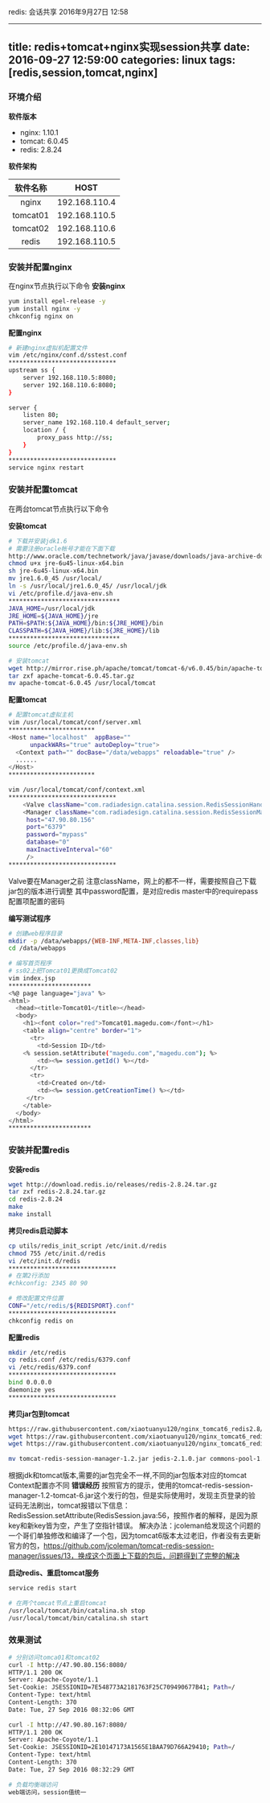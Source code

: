 redis: 会话共享
2016年9月27日
12:58
 
---
title: redis+tomcat+nginx实现session共享
date: 2016-09-27 12:59:00
categories: linux
tags: [redis,session,tomcat,nginx]
---
### 环境介绍
**软件版本**
- nginx: 1.10.1
- tomcat: 6.0.45
- redis: 2.8.24
 
**软件架构**
 
| 软件名称 | HOST |
| :---: | :---: |
| nginx | 192.168.110.4|
| tomcat01 | 192.168.110.5|
| tomcat02 | 192.168.110.6|
| redis | 192.168.110.5|
 
<!--more-->
 
### 安装并配置nginx
在nginx节点执行以下命令
**安装nginx**
``` bash
yum install epel-release -y
yum install nginx -y
chkconfig nginx on
```
**配置nginx**
``` bash
# 新建nginx虚拟机配置文件
vim /etc/nginx/conf.d/sstest.conf
******************************
upstream ss {
    server 192.168.110.5:8080;
    server 192.168.110.6:8080;
}
 
server {
    listen 80;
    server_name 192.168.110.4 default_server;
    location / {
        proxy_pass http://ss;
    }
}
******************************
service nginx restart
```
 
### 安装并配置tomcat
在两台tomcat节点执行以下命令
 
**安装tomcat**
``` bash
# 下载并安装jdk1.6
# 需要注册oracle帐号才能在下面下载
http://www.oracle.com/technetwork/java/javase/downloads/java-archive-downloads-javase6-419409.html
chmod u+x jre-6u45-linux-x64.bin
sh jre-6u45-linux-x64.bin
mv jre1.6.0_45 /usr/local/
ln -s /usr/local/jre1.6.0_45/ /usr/local/jdk
vi /etc/profile.d/java-env.sh
*******************************
JAVA_HOME=/usr/local/jdk
JRE_HOME=${JAVA_HOME}/jre
PATH=$PATH:${JAVA_HOME}/bin:${JRE_HOME}/bin
CLASSPATH=${JAVA_HOME}/lib:${JRE_HOME}/lib
*******************************
source /etc/profile.d/java-env.sh
 
# 安装tomcat
wget http://mirror.rise.ph/apache/tomcat/tomcat-6/v6.0.45/bin/apache-tomcat-6.0.45.tar.gz
tar zxf apache-tomcat-6.0.45.tar.gz
mv apache-tomcat-6.0.45 /usr/local/tomcat
```
 
 
**配置tomcat**
``` bash
# 配置tomcat虚拟主机
vim /usr/local/tomcat/conf/server.xml
************************
<Host name="localhost"  appBase=""
      unpackWARs="true" autoDeploy="true">
  <Context path="" docBase="/data/webapps" reloadable="true" />
  ......
</Host>
************************
 
vim /usr/local/tomcat/conf/context.xml
******************************
    <Valve className="com.radiadesign.catalina.session.RedisSessionHandlerValve"/>
    <Manager className="com.radiadesign.catalina.session.RedisSessionManager" 
     host="47.90.80.156"
     port="6379"
     password="mypass"
     database="0"
     maxInactiveInterval="60"
     />
******************************
```
Valve要在Manager之前
注意className，网上的都不一样，需要按照自己下载jar包的版本进行调整
其中password配置，是对应redis master中的requirepass配置项配置的密码
 
**编写测试程序**
``` bash
# 创建web程序目录
mkdir -p /data/webapps/{WEB-INF,META-INF,classes,lib}
cd /data/webapps
 
# 编写首页程序
# ss02上把Tomcat01更换成Tomcat02
vim index.jsp
***********************
<%@ page language="java" %>
<html>
  <head><title>Tomcat01</title></head>
  <body>
    <h1><font color="red">Tomcat01.magedu.com</font></h1>
    <table align="centre" border="1">
      <tr>
        <td>Session ID</td>
    <% session.setAttribute("magedu.com","magedu.com"); %>
        <td><%= session.getId() %></td>
      </tr>
      <tr>
        <td>Created on</td>
        <td><%= session.getCreationTime() %></td>
     </tr>
    </table>
  </body>
</html>
***********************
```
 
 
### 安装并配置redis
**安装redis**
``` bash
wget http://download.redis.io/releases/redis-2.8.24.tar.gz
tar zxf redis-2.8.24.tar.gz 
cd redis-2.8.24
make
make install
```
 
**拷贝redis启动脚本**
``` bash
cp utils/redis_init_script /etc/init.d/redis
chmod 755 /etc/init.d/redis
vi /etc/init.d/redis
******************************
# 在第2行添加
#chkconfig: 2345 80 90 
 
# 修改配置文件位置
CONF="/etc/redis/${REDISPORT}.conf"
******************************
chkconfig redis on
```
 
**配置redis**
``` bash
mkdir /etc/redis
cp redis.conf /etc/redis/6379.conf
vi /etc/redis/6379.conf
******************************
bind 0.0.0.0
daemonize yes
******************************
```
 
**拷贝jar包到tomcat**
``` bash
https://raw.githubusercontent.com/xiaotuanyu120/nginx_tomcat6_redis2.8/master/tomcat-redis-session-manager-1.2.jar
wget https://raw.githubusercontent.com/xiaotuanyu120/nginx_tomcat6_redis2.8/master/jedis-2.1.0.jar
wget https://raw.githubusercontent.com/xiaotuanyu120/nginx_tomcat6_redis2.8/master/commons-pool-1.6.jar
 
mv tomcat-redis-session-manager-1.2.jar jedis-2.1.0.jar commons-pool-1.6.jar /usr/local/tomcat/lib/
```
根据jdk和tomcat版本,需要的jar包完全不一样,不同的jar包版本对应的tomcat Context配置亦不同
**错误经历**
按照官方的提示，使用的tomcat-redis-session-manager-1.2-tomcat-6.jar这个发行的包，但是实际使用时，发现主页登录的验证码无法刷出，tomcat报错以下信息：RedisSession.setAttribute(RedisSession.java:56，按照作者的解释，是因为原key和新key皆为空，产生了空指针错误。
解决办法：jcoleman给发现这个问题的一个哥们单独修改和编译了一个包，因为tomcat6版本太过老旧，作者没有去更新官方的包，https://github.com/jcoleman/tomcat-redis-session-manager/issues/13，换成这个页面上下载的包后，问题得到了完整的解决
 
**启动redis、重启tomcat服务**
``` bash
service redis start
 
# 在两个tomcat节点上重启tomcat
/usr/local/tomcat/bin/catalina.sh stop
/usr/local/tomcat/bin/catalina.sh start
```
 
### 效果测试
``` bash
# 分别访问tomca01和tomcat02
curl -I http://47.90.80.156:8080/
HTTP/1.1 200 OK
Server: Apache-Coyote/1.1
Set-Cookie: JSESSIONID=7E548773A2181763F25C709490677B41; Path=/
Content-Type: text/html
Content-Length: 370
Date: Tue, 27 Sep 2016 08:32:06 GMT
 
curl -I http://47.90.80.167:8080/
HTTP/1.1 200 OK
Server: Apache-Coyote/1.1
Set-Cookie: JSESSIONID=2E10147173A1565E1BAA79D766A29410; Path=/
Content-Type: text/html
Content-Length: 370
Date: Tue, 27 Sep 2016 08:32:29 GMT
 
# 负载均衡端访问
web端访问，session值统一
```
 
